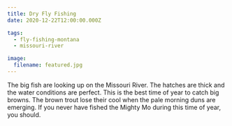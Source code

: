 ```yaml
---
title: Dry Fly Fishing
date: 2020-12-22T12:00:00.000Z

tags:
  - fly-fishing-montana
  - missouri-river

image:
  filename: featured.jpg
---
```


The big fish are looking up on the Missouri River. The hatches are thick and the water conditions are perfect. This is the best time of year to catch big browns. The brown trout lose their cool when the pale morning duns are emerging. If you never have fished the Mighty Mo during this time of year, you should.
